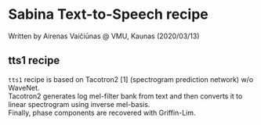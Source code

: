 # Sabina Text-to-Speech recipe

Written by Airenas Vaičiūnas @ VMU, Kaunas (2020/03/13)

## tts1 recipe

`tts1` recipe is based on Tacotron2 [1] (spectrogram prediction network) w/o WaveNet.  
Tacotron2 generates log mel-filter bank from text and then converts it to linear spectrogram using inverse mel-basis.  
Finally, phase components are recovered with Griffin-Lim.
